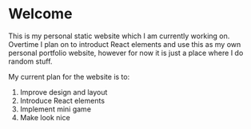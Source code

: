 # Welcome
This is my personal static website which I am currently working on. Overtime I plan on to introduct React elements and use this as my own personal portfolio website, however for now it is just a place where I do random stuff.<br>

My current plan for the website is to:
1. Improve design and layout
2. Introduce React elements
3. Implement mini game
4. Make look nice
